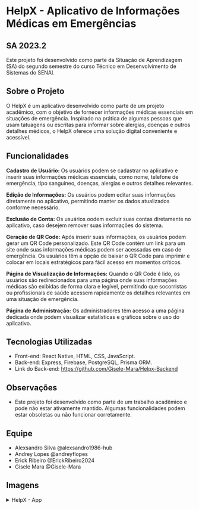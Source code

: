 # HelpX - Aplicativo de Informações Médicas em Emergências
## SA 2023.2

Este projeto foi desenvolvido como parte da Situação de Aprendizagem (SA) do segundo semestre do curso Técnico em Desenvolvimento de Sistemas do SENAI.

## Sobre o Projeto

O HelpX é um aplicativo desenvolvido como parte de um projeto acadêmico, com o objetivo de fornecer informações médicas essenciais em situações de emergência. Inspirado na prática de algumas pessoas que usam tatuagens ou escritas para informar sobre alergias, doenças e outros detalhes médicos, o HelpX oferece uma solução digital conveniente e acessível.

## Funcionalidades
**Cadastro de Usuário:** Os usuários podem se cadastrar no aplicativo e inserir suas informações médicas essenciais, como nome, telefone de emergência, tipo sanguíneo, doenças, alergias e outros detalhes relevantes.

**Edição de Informações:** Os usuários podem editar suas informações diretamente no aplicativo, permitindo manter os dados atualizados conforme necessário.

**Exclusão de Conta:** Os usuários oodem excluir suas contas diretamente no aplicativo, caso desejem remover suas informações do sistema.

**Geração de QR Code:** Após inserir suas informações, os usuários podem gerar um QR Code personalizado. Este QR Code contém um link para um site onde suas informações médicas podem ser acessadas em caso de emergência. Os usuários têm a opção de baixar o QR Code para imprimir e colocar em locais estratégicos para fácil acesso em momentos críticos.

**Página de Visualização de Informações:** Quando o QR Code é lido, os usuários são redirecionados para uma página onde suas informações médicas são exibidas de forma clara e legível, permitindo que socorristas ou profissionais de saúde acessem rapidamente os detalhes relevantes em uma situação de emergência.

**Página de Administração:** Os administradores têm acesso a uma página dedicada onde podem visualizar estatísticas e gráficos sobre o uso do aplicativo. 

## Tecnologias Utilizadas
- Front-end: React Native, HTML, CSS, JavaScript.
- Back-end:  Express, Firebase, PostgreSQL, Prisma ORM.
- Link do Back-end: https://github.com/Gisele-Mara/Helpx-Backend

## Observações

- Este projeto foi desenvolvido como parte de um trabalho acadêmico e pode não estar ativamente mantido. Algumas funcionalidades podem estar obsoletas ou não funcionar corretamente.


## Equipe

- Alexsandro Silva @alexsandro1986-hub
- Andrey Lopes @andreyflopes
- Erick Ribeiro @ErickRibeiro2024
- Gisele Mara @Gisele-Mara

## Imagens

<details>
  <summary>HelpX - App </summary>
 <img src="src/pages/img/helpx1.png" alt="Página Inicial - Pagina Inicial">
  <img src="src/pages/img/helpx2.png" alt="Página Inicial - Pagina Inicial">
  <img src="src/pages/img/helpx3.png" alt="Página Inicial - Pagina Inicial">
  <img src="src/pages/img/helpx4.png" alt="Pagina de Login">
  <img src="src/pages/img/helpx5.png" alt="Pagina de Cadastro">
  <img src="src/pages/img/helpx6.png" alt="Página de cadastro informações">
  <img src="src/pages/img/helpx7.png" alt="Página de cadastro informações">
  <img src="src/pages/img/helpx8.png" alt="Página de cadastro informações">
  <img src="src/pages/img/helpx9.png" alt="Página de cadastro informações">
  <img src="src/pages/img/helpx10.png" alt="Página de cadastro informações">
  <img src="src/pages/img/helpx11.png" alt="Página de cadastro informações">
  <img src="src/pages/img/helpx12.png" alt="Home">
  <img src="src/pages/img/helpx13.png" alt="Página html">
</details>







